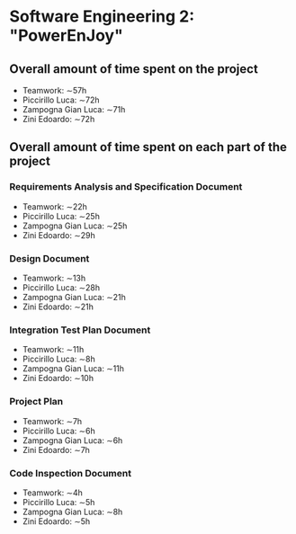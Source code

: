# Software Engineering 2: "PowerEnJoy"

## Overall amount of time spent on the project
- Teamwork: ∼57h
- Piccirillo Luca: ∼72h
- Zampogna Gian Luca: ∼71h
- Zini Edoardo: ∼72h

## Overall amount of time spent on each part of the project
### Requirements Analysis and Specification Document
- Teamwork: ∼22h
- Piccirillo Luca: ∼25h
- Zampogna Gian Luca: ∼25h
- Zini Edoardo: ∼29h

### Design Document
- Teamwork: ∼13h
- Piccirillo Luca: ∼28h
- Zampogna Gian Luca: ∼21h
- Zini Edoardo: ∼21h

### Integration Test Plan Document
- Teamwork: ∼11h
- Piccirillo Luca: ∼8h
- Zampogna Gian Luca: ∼11h
- Zini Edoardo: ∼10h

### Project Plan
- Teamwork: ∼7h
- Piccirillo Luca: ∼6h
- Zampogna Gian Luca: ∼6h
- Zini Edoardo: ∼7h

### Code Inspection Document
- Teamwork: ∼4h
- Piccirillo Luca: ∼5h
- Zampogna Gian Luca: ∼8h
- Zini Edoardo: ∼5h
